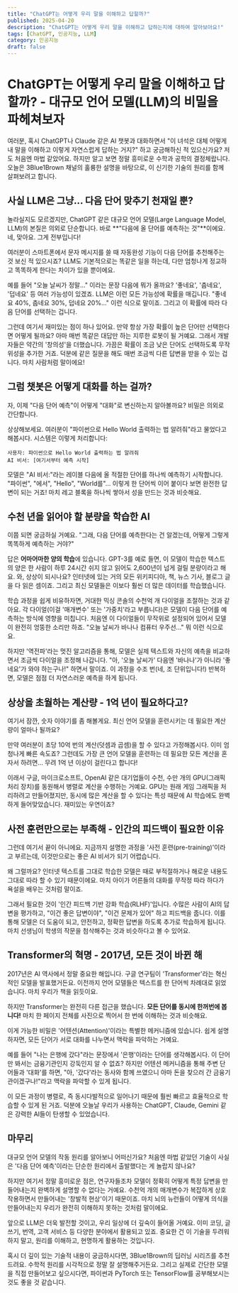 ```yaml
---
title: "ChatGPT는 어떻게 우리 말을 이해하고 답할까?"
published: 2025-04-20
description: "ChatGPT는 어떻게 우리 말을 이해하고 답하는지에 대하여 알아보아요!"
tags: [ChatGPT, 인공지능, LLM]
category: 인공지능
draft: false
---
```


# ChatGPT는 어떻게 우리 말을 이해하고 답할까? - 대규모 언어 모델(LLM)의 비밀을 파헤쳐보자

여러분, 혹시 ChatGPT나 Claude 같은 AI 챗봇과 대화하면서 "이 녀석은 대체 어떻게 내 말을 이해하고 이렇게 자연스럽게 답하는 거지?" 하고 궁금해하신 적 있으신가요? 저도 처음엔 마법 같았어요. 하지만 알고 보면 정말 흥미로운 수학과 공학의 결정체랍니다. 오늘은 3Blue1Brown 채널의 훌륭한 설명을 바탕으로, 이 신기한 기술의 원리를 함께 살펴보려고 합니다.

## 사실 LLM은 그냥... 다음 단어 맞추기 천재일 뿐?

놀라실지도 모르겠지만, ChatGPT 같은 대규모 언어 모델(Large Language Model, LLM)의 본질은 의외로 단순합니다. 바로 **"다음에 올 단어를 예측하는 것"**이에요. 네, 맞아요. 그게 전부입니다! 

여러분이 스마트폰에서 문자 메시지를 쓸 때 자동완성 기능이 다음 단어를 추천해주는 것 보신 적 있으시죠? LLM도 기본적으로는 똑같은 일을 하는데, 다만 엄청나게 정교하고 똑똑하게 한다는 차이가 있을 뿐이에요.

예를 들어 "오늘 날씨가 정말..." 이라는 문장 다음에 뭐가 올까요? '좋네요', '춥네요', '덥네요' 등 여러 가능성이 있겠죠. LLM은 이런 모든 가능성에 확률을 매깁니다. "좋네요 40%, 춥네요 30%, 덥네요 20%..." 이런 식으로 말이죠. 그리고 이 확률에 따라 다음 단어를 선택하는 겁니다.

그런데 여기서 재미있는 점이 하나 있어요. 만약 항상 가장 확률이 높은 단어만 선택한다면 어떻게 될까요? 아마 매번 똑같은 대답만 하는 지루한 로봇이 될 거예요. 그래서 개발자들은 약간의 '창의성'을 더했습니다. 가끔은 확률이 조금 낮은 단어도 선택하도록 무작위성을 추가한 거죠. 덕분에 같은 질문을 해도 매번 조금씩 다른 답변을 받을 수 있는 겁니다. 마치 사람처럼 말이에요!

## 그럼 챗봇은 어떻게 대화를 하는 걸까?

자, 이제 "다음 단어 예측"이 어떻게 "대화"로 변신하는지 알아볼까요? 비밀은 의외로 간단합니다. 

상상해보세요. 여러분이 "파이썬으로 Hello World 출력하는 법 알려줘"라고 물었다고 해봅시다. 시스템은 이렇게 처리합니다:

```
사용자: 파이썬으로 Hello World 출력하는 법 알려줘
AI 비서: [여기서부터 예측 시작]
```

모델은 "AI 비서:"라는 레이블 다음에 올 적절한 단어를 하나씩 예측하기 시작합니다. "파이썬", "에서", "Hello", "World를"... 이렇게 한 단어씩 이어 붙이다 보면 완전한 답변이 되는 거죠! 마치 레고 블록을 하나씩 쌓아서 성을 만드는 것과 비슷해요.

## 수천 년을 읽어야 할 분량을 학습한 AI

이쯤 되면 궁금하실 거예요. "그래, 다음 단어를 예측한다는 건 알겠는데, 어떻게 그렇게 똑똑하게 예측하는 거야?"

답은 **어마어마한 양의 학습**에 있습니다. GPT-3를 예로 들면, 이 모델이 학습한 텍스트의 양은 한 사람이 하루 24시간 쉬지 않고 읽어도 2,600년이 넘게 걸릴 분량이라고 해요. 와, 상상이 되시나요? 인터넷에 있는 거의 모든 위키피디아, 책, 뉴스 기사, 블로그 글을 다 읽은 셈이죠. 그리고 최신 모델들은 이보다 훨씬 더 많은 데이터를 학습했습니다.

학습 과정을 쉽게 비유하자면, 거대한 믹싱 콘솔의 수천억 개 다이얼을 조절하는 것과 같아요. 각 다이얼(이걸 '매개변수' 또는 '가중치'라고 부릅니다)은 모델이 다음 단어를 예측하는 방식에 영향을 미칩니다. 처음엔 이 다이얼들이 무작위로 설정되어 있어서 모델이 완전히 엉뚱한 소리만 하죠. "오늘 날씨가 바나나 컴퓨터 우주선..." 뭐 이런 식으로요.

하지만 '역전파'라는 멋진 알고리즘을 통해, 모델은 실제 텍스트와 자신의 예측을 비교하면서 조금씩 다이얼을 조정해 나갑니다. "아, '오늘 날씨가' 다음엔 '바나나'가 아니라 '좋네요'가 와야 하는구나!" 하면서 말이죠. 이 과정을 수조 번(네, 조 단위입니다!) 반복하면, 모델은 점점 더 자연스러운 예측을 하게 됩니다.

## 상상을 초월하는 계산량 - 1억 년이 필요하다고?

여기서 잠깐, 숫자 이야기를 좀 해볼게요. 최신 언어 모델을 훈련시키는 데 필요한 계산량이 얼마나 될까요? 

만약 여러분이 초당 10억 번의 계산(덧셈과 곱셈)을 할 수 있다고 가정해봅시다. 이미 엄청나게 빠른 속도죠? 그런데도 가장 큰 언어 모델을 훈련하는 데 필요한 모든 계산을 혼자서 하려면... 무려 1억 년 이상이 걸린다고 합니다! 

이래서 구글, 마이크로소프트, OpenAI 같은 대기업들이 수천, 수만 개의 GPU(그래픽 처리 장치)를 동원해서 병렬로 계산을 수행하는 거예요. GPU는 원래 게임 그래픽을 처리하려고 만들어졌지만, 동시에 많은 계산을 할 수 있다는 특성 때문에 AI 학습에도 완벽하게 들어맞았습니다. 재미있는 우연이죠?

## 사전 훈련만으로는 부족해 - 인간의 피드백이 필요한 이유

그런데 여기서 끝이 아니에요. 지금까지 설명한 과정을 '사전 훈련(pre-training)'이라고 부르는데, 이것만으로는 좋은 AI 비서가 되기 어렵습니다.

왜 그럴까요? 인터넷 텍스트를 그대로 학습한 모델은 때로 부적절하거나 해로운 내용도 그대로 따라 할 수 있기 때문이에요. 마치 아이가 어른들의 대화를 무작정 따라 하다가 욕설을 배우는 것처럼 말이죠.

그래서 필요한 것이 '인간 피드백 기반 강화 학습(RLHF)'입니다. 수많은 사람이 AI의 답변을 평가하고, "이건 좋은 답변이야", "이건 문제가 있어" 하고 피드백을 줍니다. 이를 통해 모델은 더 도움이 되고, 안전하고, 정확한 답변을 하도록 추가로 학습하게 됩니다. 마치 선생님이 학생의 작문을 첨삭해주는 것과 비슷하다고 볼 수 있어요.

## Transformer의 혁명 - 2017년, 모든 것이 바뀐 해

2017년은 AI 역사에서 정말 중요한 해입니다. 구글 연구팀이 'Transformer'라는 혁신적인 모델을 발표했거든요. 이전까지 언어 모델들은 텍스트를 한 단어씩 차례대로 읽었습니다. 마치 우리가 책을 읽듯이요.

하지만 Transformer는 완전히 다른 접근을 했습니다. **모든 단어를 동시에 한꺼번에 봅니다!** 마치 한 페이지 전체를 사진으로 찍어서 한 번에 이해하는 것과 비슷해요.

이게 가능한 비밀은 '어텐션(Attention)'이라는 특별한 메커니즘에 있습니다. 쉽게 설명하자면, 모든 단어가 서로 대화를 나누면서 맥락을 파악하는 거예요. 

예를 들어 "나는 은행에 갔다"라는 문장에서 '은행'이라는 단어를 생각해봅시다. 이 단어만 봐서는 금융기관인지 강둑인지 알 수 없죠? 하지만 어텐션 메커니즘을 통해 주변 단어들과 '대화'를 하면, "아, '갔다'라는 동사와 함께 쓰였으니 아마 돈을 찾으러 간 금융기관이겠구나!"라고 맥락을 파악할 수 있게 됩니다.

이 모든 과정이 병렬로, 즉 동시다발적으로 일어나기 때문에 훨씬 빠르고 효율적으로 학습할 수 있게 된 거죠. 덕분에 오늘날 우리가 사용하는 ChatGPT, Claude, Gemini 같은 강력한 AI들이 탄생할 수 있었습니다.

## 마무리

대규모 언어 모델의 작동 원리를 알아보니 어떠신가요? 처음엔 마법 같았던 기술이 사실은 '다음 단어 예측'이라는 단순한 원리에서 출발했다는 게 놀랍지 않나요?

하지만 여기서 정말 흥미로운 점은, 연구자들조차 모델이 정확히 어떻게 특정 답변을 만들어내는지 완벽하게 설명할 수 없다는 거예요. 수천억 개의 매개변수가 복잡하게 상호작용하면서 만들어내는 '창발적 현상'이기 때문이죠. 마치 뇌의 뉴런들이 어떻게 의식을 만들어내는지 우리가 완전히 이해하지 못하는 것처럼 말이에요.

앞으로 LLM은 더욱 발전할 것이고, 우리 일상에 더 깊숙이 들어올 거예요. 이미 코딩, 글쓰기, 번역, 고객 서비스 등 다양한 분야에서 활용되고 있죠. 중요한 건 이 기술을 두려워하지 말고, 원리를 이해하고, 현명하게 활용하는 것입니다.

혹시 더 깊이 있는 기술적 내용이 궁금하시다면, 3Blue1Brown의 딥러닝 시리즈를 추천드려요. 수학적 원리를 시각적으로 정말 잘 설명해주거든요. 그리고 실제로 간단한 모델을 직접 만들어보고 싶으시다면, 파이썬과 PyTorch 또는 TensorFlow를 공부해보시는 것도 좋을 것 같습니다.